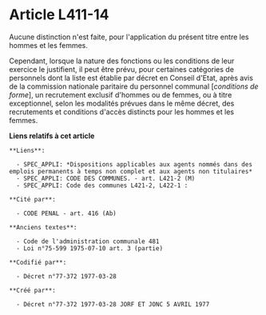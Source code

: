 # Article L411-14

Aucune distinction n'est faite, pour l'application du présent titre entre les hommes et les femmes.

Cependant, lorsque la nature des fonctions ou les conditions de leur exercice le justifient, il peut être prévu, pour
certaines catégories de personnels dont la liste est établie par décret en Conseil d'Etat, après avis de la commission
nationale paritaire du personnel communal [*conditions de forme*], un recrutement exclusif d'hommes ou de femmes, ou à titre
exceptionnel, selon les modalités prévues dans le même décret, des recrutements et conditions d'accès distincts pour les
hommes et les femmes.

**Liens relatifs à cet article**

	**Liens**:

	  - SPEC_APPLI: *Dispositions applicables aux agents nommés dans des emplois permanents à temps non complet et aux agents non titulaires*
	  - SPEC_APPLI: CODE DES COMMUNES. - art. L421-2 (M)
	  - SPEC_APPLI: Code des communes L421-2, L422-1 :

	**Cité par**:

	  - CODE PENAL - art. 416 (Ab)

	**Anciens textes**:

	  - Code de l'administration communale 481
	  - Loi n°75-599 1975-07-10 art. 3 (partie)

	**Codifié par**:

	  - Décret n°77-372 1977-03-28

	**Créé par**:

	  - Décret n°77-372 1977-03-28 JORF ET JONC 5 AVRIL 1977
